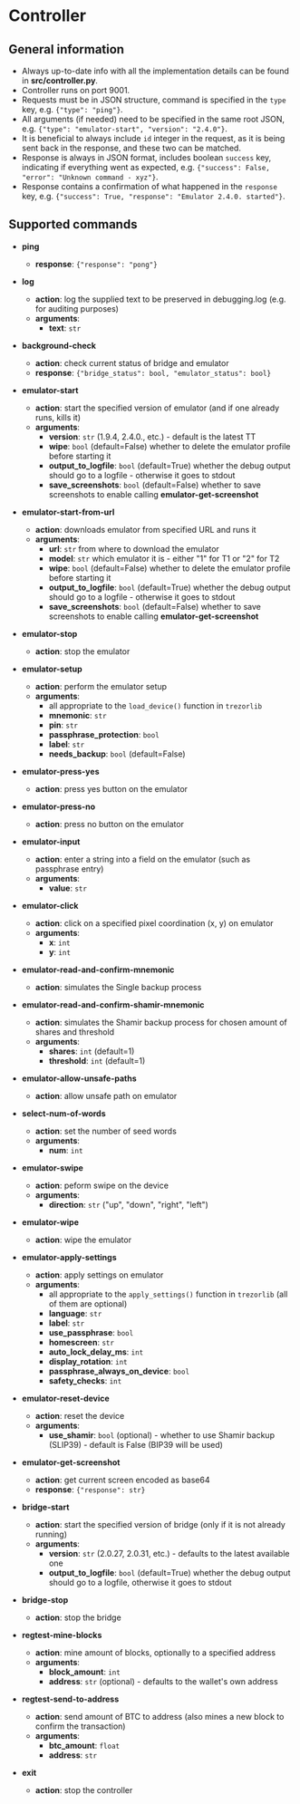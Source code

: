 # Controller

## General information
- Always up-to-date info with all the implementation details can be found in **src/controller.py**.
- Controller runs on port 9001.
- Requests must be in JSON structure, command is specified in the `type` key, e.g. `{"type": "ping"}`.
- All arguments (if needed) need to be specified in the same root JSON, e.g. `{"type": "emulator-start", "version": "2.4.0"}`.
- It is beneficial to always include `id` integer in the request, as it is being sent back in the response, and these two can be matched.
- Response is always in JSON format, includes boolean `success` key, indicating if everything went as expected, e.g. `{"success": False, "error": "Unknown command - xyz"}`.
- Response contains a confirmation of what happened in the `response` key, e.g. `{"success": True, "response": "Emulator 2.4.0. started"}`.

## Supported commands

- **ping**
  - **response**: `{"response": "pong"}`

- **log**
  - **action**: log the supplied text to be preserved in debugging.log (e.g. for auditing purposes)
  - **arguments**:
    - **text**: `str`

- **background-check**
  - **action**: check current status of bridge and emulator
  - **response**: `{"bridge_status": bool, "emulator_status": bool}`

- **emulator-start**
  - **action**: start the specified version of emulator (and if one already runs, kills it)
  - **arguments**:
    - **version**: `str` (1.9.4, 2.4.0., etc.) - default is the latest TT
    - **wipe**: `bool` (default=False) whether to delete the emulator profile before starting it
    - **output_to_logfile**: `bool` (default=True) whether the debug output should go to a logfile - otherwise it goes to stdout
    - **save_screenshots**: `bool` (default=False) whether to save screenshots to enable calling **emulator-get-screenshot**

- **emulator-start-from-url**
  - **action**: downloads emulator from specified URL and runs it
  - **arguments**:
    - **url**: `str` from where to download the emulator
    - **model**: `str` which emulator it is - either "1" for T1 or "2" for T2
    - **wipe**: `bool` (default=False) whether to delete the emulator profile before starting it
    - **output_to_logfile**: `bool` (default=True) whether the debug output should go to a logfile - otherwise it goes to stdout
    - **save_screenshots**: `bool` (default=False) whether to save screenshots to enable calling **emulator-get-screenshot**

- **emulator-stop**
  - **action**: stop the emulator

- **emulator-setup**
  - **action**: perform the emulator setup
  - **arguments**:
    - all appropriate to the `load_device()` function in `trezorlib`
    - **mnemonic**: `str`
    - **pin**: `str`
    - **passphrase_protection**: `bool`
    - **label**: `str`
    - **needs_backup**: `bool` (default=False)

- **emulator-press-yes**
  - **action**: press yes button on the emulator

- **emulator-press-no**
  - **action**: press no button on the emulator

- **emulator-input**
  - **action**: enter a string into a field on the emulator (such as passphrase entry)
  - **arguments**:
    - **value**: `str`

- **emulator-click**
  - **action**: click on a specified pixel coordination (x, y) on emulator
  - **arguments**:
    - **x**: `int`
    - **y**: `int`

- **emulator-read-and-confirm-mnemonic**
  - **action**: simulates the Single backup process

- **emulator-read-and-confirm-shamir-mnemonic**
  - **action**: simulates the Shamir backup process for chosen amount of shares and threshold
  - **arguments**:
    - **shares**: `int` (default=1)
    - **threshold**: `int` (default=1)

- **emulator-allow-unsafe-paths**
  - **action**: allow unsafe path on emulator

- **select-num-of-words**
  - **action**: set the number of seed words
  - **arguments**:
    - **num**: `int`

- **emulator-swipe**
  - **action**: peform swipe on the device
  - **arguments**:
    - **direction**: `str` ("up", "down", "right", "left")

- **emulator-wipe**
  - **action**: wipe the emulator

- **emulator-apply-settings**
  - **action**: apply settings on emulator
  - **arguments**:
    - all appropriate to the `apply_settings()` function in `trezorlib` (all of them are optional)
    - **language**: `str`
    - **label**: `str`
    - **use_passphrase**: `bool`
    - **homescreen**: `str`
    - **auto_lock_delay_ms**: `int`
    - **display_rotation**: `int`
    - **passphrase_always_on_device**: `bool`
    - **safety_checks**: `int`

- **emulator-reset-device**
  - **action**: reset the device
  - **arguments**:
    - **use_shamir**: `bool` (optional) - whether to use Shamir backup (SLIP39) - default is False (BIP39 will be used)


- **emulator-get-screenshot**
  - **action**: get current screen encoded as base64
  - **response**: `{"response": str}`

- **bridge-start**
  - **action**: start the specified version of bridge (only if it is not already running)
  - **arguments**:
    - **version**: `str` (2.0.27, 2.0.31, etc.) - defaults to the latest available one
    - **output_to_logfile**: `bool` (default=True) whether the debug output should go to a logfile, otherwise it goes to stdout

- **bridge-stop**
  - **action**: stop the bridge

- **regtest-mine-blocks**
  - **action**: mine amount of blocks, optionally to a specified address
  - **arguments**:
    - **block_amount**: `int`
    - **address**: `str` (optional) - defaults to the wallet's own address

- **regtest-send-to-address**
  - **action**: send amount of BTC to address (also mines a new block to confirm the transaction)
  - **arguments**:
    - **btc_amount**: `float`
    - **address**: `str`

- **exit**
  - **action**: stop the controller
